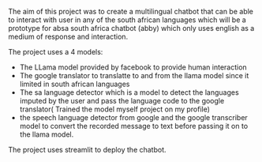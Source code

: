 The aim of this project was to create a multilingual chatbot that can be able to interact with user in any of the south african
languages which will be a prototype for absa south africa chatbot (abby) which only uses english as a medium of response and interaction.


The project uses a 4 models:
- The LLama model provided by facebook to provide human interaction
- The google translator to translatte to and from the llama model since it limited in south african languages
- The sa language detector which is a model to detect the languages imputed by the user and pass the language code to the google translator( Trained the model myself project on my profile)
- the speech language detector from google and the google transcriber model to convert the recorded message to text before passing it on to the llama model.


The project uses streamlit to deploy the chatbot.
